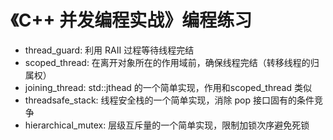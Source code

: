 # 《C++ 并发编程实战》编程练习
- thread_guard: 利用 RAII 过程等待线程完结
- scoped_thread: 在离开对象所在的作用域前，确保线程完结（转移线程的归属权）
- joining_thread: std::jthead 的一个简单实现，作用和scoped_thread 类似 
- threadsafe_stack: 线程安全栈的一个简单实现，消除 pop 接口固有的条件竞争
- hierarchical_mutex: 层级互斥量的一个简单实现，限制加锁次序避免死锁